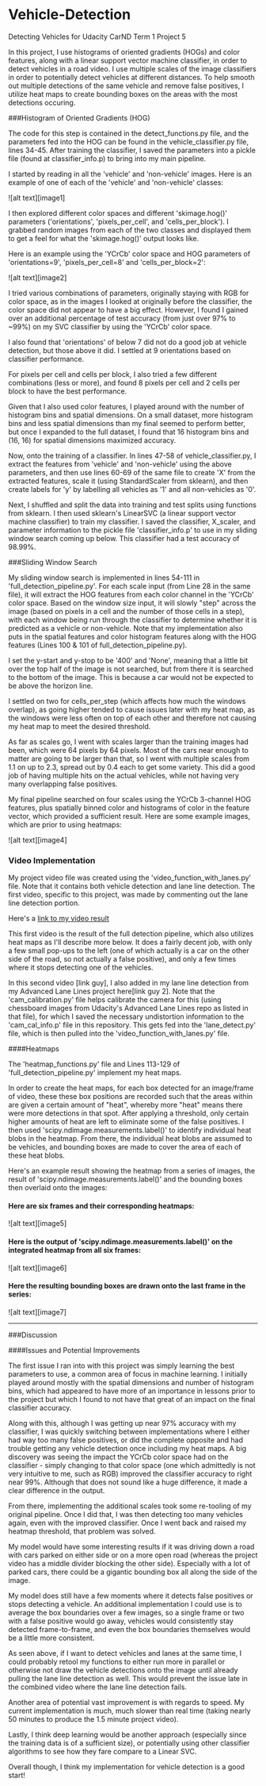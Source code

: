 # Vehicle-Detection
Detecting Vehicles for Udacity CarND Term 1 Project 5

In this project, I use histograms of oriented gradients (HOGs) and color features, along with a linear support vector machine classifier, in order to detect vehicles in a road video. I use multiple scales of the image classifiers in order to potentially detect vehicles at different distances. To help smooth out multiple detections of the same vehicle and remove false positives, I utilize heat maps to create bounding boxes on the areas with the most detections occuring. 

###Histogram of Oriented Gradients (HOG)

The code for this step is contained in the detect_functions.py file, and the parameters fed into the HOG can be found in the vehicle_classifier.py file, lines 34-45. After training the classifier, I saved the parameters into a pickle file (found at classifier_info.p) to bring into my main pipeline.

I started by reading in all the 'vehicle' and 'non-vehicle' images.  Here is an example of one of each of the 'vehicle' and 'non-vehicle' classes:

![alt text][image1]

I then explored different color spaces and different 'skimage.hog()' parameters ('orientations', 'pixels_per_cell', and 'cells_per_block').  I grabbed random images from each of the two classes and displayed them to get a feel for what the 'skimage.hog()' output looks like.

Here is an example using the 'YCrCb' color space and HOG parameters of 'orientations=9', 'pixels_per_cell=8' and 'cells_per_block=2':

![alt text][image2]

I tried various combinations of parameters, originally staying with RGB for color space, as in the images I looked at originally before the classifier, the color space did not appear to have a big effect. However, I found I gained over an additional percentage of test accuracy (from just over 97% to ~99%) on my SVC classifier by using the 'YCrCb' color space.

I also found that 'orientations' of below 7 did not do a good job at vehicle detection, but those above it did. I settled at 9 orientations based on classifier performance.

For pixels per cell and cells per block, I also tried a few different combinations (less or more), and found 8 pixels per cell and 2 cells per block to have the best performance.

Given that I also used color features, I played around with the number of histogram bins and spatial dimensions. On a small dataset, more histogram bins and less spatial dimensions than my final seemed to perform better, but once I expanded to the full dataset, I found that 16 histogram bins and (16, 16) for spatial dimensions maximized accuracy.

Now, onto the training of a classifier. In lines 47-58 of vehicle_classifier.py, I extract the features from 'vehicle' and 'non-vehicle' using the above parameters, and then use lines 60-69 of the same file to create 'X' from the extracted features, scale it (using StandardScaler from sklearn), and then create labels for 'y' by labelling all vehicles as '1' and all non-vehicles as '0'.

Next, I shuffled and split the data into training and test splits using functions from sklearn. I then used sklearn's LinearSVC (a linear support vector machine classifier) to train my classifier. I saved the classifier, X_scaler, and parameter information to the pickle file 'classifier_info.p' to use in my sliding window search coming up below. This classifier had a test accuracy of 98.99%.

###Sliding Window Search

My sliding window search is implemented in lines 54-111 in 'full_detection_pipeline.py'. For each scale input (from Line 28 in the same file), it will extract the HOG features from each color channel in the 'YCrCb' color space. Based on the window size input, it will slowly "step" across the image (based on pixels in a cell and the number of those cells in a step), with each window being run through the classifier to determine whether it is predicted as a vehicle or non-vehicle. Note that my implementation also puts in the spatial features and color histogram features along with the HOG features (Lines 100 & 101 of full_detection_pipeline.py).

I set the y-start and y-stop to be '400' and 'None', meaning that a little bit over the top half of the image is not searched, but from there it is searched to the bottom of the image. This is because a car would not be expected to be above the horizon line.

I settled on two for cells_per_step (which affects how much the windows overlap), as going higher tended to cause issues later with my heat map, as the windows were less often on top of each other and therefore not causing my heat map to meet the desired threshold.

As far as scales go, I went with scales larger than the training images had been, which were 64 pixels by 64 pixels. Most of the cars near enough to matter are going to be larger than that, so I went with multiple scales from 1.1 on up to 2.3, spread out by 0.4 each to get some variety. This did a good job of having multiple hits on the actual vehicles, while not having very many overlapping false positives.

My final pipeline searched on four scales using the YCrCb 3-channel HOG features, plus spatially binned color and histograms of color in the feature vector, which provided a sufficient result.  Here are some example images, which are prior to using heatmaps:

![alt text][image4]

### Video Implementation

My project video file was created using the 'video_function_with_lanes.py' file. Note that it contains both vehicle detection and lane line detection. The first video, specific to this project, was made by commenting out the lane line detection portion.

Here's a [link to my video result](./project_video.mp4)

This first video is the result of the full detection pipeline, which also utilizes heat maps as I'll describe more below. It does a fairly decent job, with only a few small pop-ups to the left (one of which actually is a car on the other side of the road, so not actually a false positive), and only a few times where it stops detecting one of the vehicles.

In this second video [link guy], I also added in my lane line detection from my Advanced Lane Lines project here[link guy 2]. Note that the 'cam_calibration.py' file helps calibrate the camera for this (using chessboard images from Udacity's Advanced Lane Lines repo as listed in that file), for which I saved the necessary undistortion information to the 'cam_cal_info.p' file in this repository. This gets fed into the 'lane_detect.py' file, which is then pulled into the 'video_function_with_lanes.py' file.

####Heatmaps

The 'heatmap_functions.py' file and Lines 113-129 of 'full_detection_pipeline.py' implement my heat maps.

In order to create the heat maps, for each box detected for an image/frame of video, these these box positions are recorded such that the areas within are given a certain amount of "heat", whereby more "heat" means there were more detections in that spot. After applying a threshold, only certain higher amounts of heat are left to eliminate some of the false positives. I then used 'scipy.ndimage.measurements.label()' to identify individual heat blobs in the heatmap.  From there, the individual heat blobs are assumed to be vehicles, and bounding boxes are made to cover the area of each of these heat blobs.

Here's an example result showing the heatmap from a series of images, the result of 'scipy.ndimage.measurements.label()' and the bounding boxes then overlaid onto the images:

#### Here are six frames and their corresponding heatmaps:

![alt text][image5]

#### Here is the output of 'scipy.ndimage.measurements.label()' on the integrated heatmap from all six frames:
![alt text][image6]

#### Here the resulting bounding boxes are drawn onto the last frame in the series:
![alt text][image7]

---

###Discussion

####Issues and Potential Improvements

The first issue I ran into with this project was simply learning the best parameters to use, a common area of focus in machine learning. I initially played around mostly with the spatial dimensions and number of histogram bins, which had appeared to have more of an importance in lessons prior to the project but which I found to not have that great of an impact on the final classifier accuracy.

Along with this, although I was getting up near 97% accuracy with my classifier, I was quickly switching between implementations where I either had way too many false positives, or did the complete opposite and had trouble getting any vehicle detection once including my heat maps. A big discovery was seeing the impact the YCrCb color space had on the classifier - simply changing to that color space (one which admittedly is not very intuitive to me, such as RGB) improved the classifier accuracy to right near 99%. Although that does not sound like a huge difference, it made a clear difference in the output.

From there, implementing the additional scales took some re-tooling of my original pipeline. Once I did that, I was then detecting too many vehicles again, even with the improved classifier. Once I went back and raised my heatmap threshold, that problem was solved.

My model would have some interesting results if it was driving down a road with cars parked on either side or on a more open road (whereas the project video has a middle divider blocking the other side). Especially with a lot of parked cars, there could be a gigantic bounding box all along the side of the image.

My model does still have a few moments where it detects false positives or stops detecting a vehicle. An additional implementation I could use is to average the box boundaries over a few images, so a single frame or two with a false positive would go away, vehicles would consistently stay detected frame-to-frame, and even the box boundaries themselves would be a little more consistent.

As seen above, if I want to detect vehicles and lanes at the same time, I could probably retool my functions to either run more in parallel or otherwise not draw the vehicle detections onto the image until already pulling the lane line detection as well. This would prevent the issue late in the combined video where the lane line detection fails.

Another area of potential vast improvement is with regards to speed. My current implementation is much, much slower than real time (taking nearly 50 minutes to produce the 1.5 minute project video). 

Lastly, I think deep learning would be another approach (especially since the training data is of a sufficient size), or potentially using other classifier algorithms to see how they fare compare to a Linear SVC.

Overall though, I think my implementation for vehicle detection is a good start!
